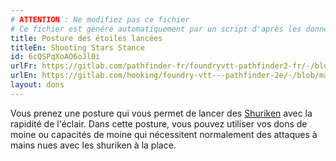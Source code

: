 ```yaml
---
# ATTENTION : Ne modifiez pas ce fichier
# Ce fichier est généré automatiquement par un script d'après les données du module Foundry VTT officiel et de sa traduction
title: Posture des étoiles lancées
titleEn: Shooting Stars Stance
id: 6cQSPqXoAO6oJl0i
urlFr: https://gitlab.com/pathfinder-fr/foundryvtt-pathfinder2-fr/-/blob/master/data/feats/6cQSPqXoAO6oJl0i.htm
urlEn: https://gitlab.com/hooking/foundry-vtt---pathfinder-2e/-/blob/master/packs/data/feats.db/shooting-stars-stance.json
layout: dons
---
```

Vous prenez une posture qui vous permet de lancer des [Shuriken](../équipements/shuriken.md) avec la rapidité de l'éclair. Dans cette posture, vous pouvez utiliser vos dons de moine ou capacités de moine qui nécessitent normalement des attaques à mains nues avec les shuriken à la place.
